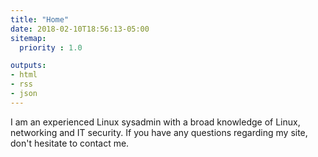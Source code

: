 ```yaml
---
title: "Home"
date: 2018-02-10T18:56:13-05:00
sitemap:
  priority : 1.0

outputs:
- html
- rss
- json
---
```


I am an experienced Linux sysadmin with a broad knowledge of Linux, networking and IT security. If you have any questions regarding my site, don't hesitate to contact me.